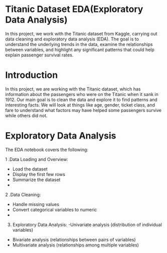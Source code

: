 # Titanic Dataset EDA(Exploratory Data Analysis)
In this project, we work with the Titanic dataset from Kaggle, carrying out data cleaning and exploratory data analysis (EDA). The goal is to understand the underlying trends in the data, examine the relationships between variables, and highlight any significant patterns that could help explain passenger survival rates.

# Introduction
In this project, we are working with the Titanic dataset, which has information about the passengers who were on the Titanic when it sank in 1912. Our main goal is to clean the data and explore it to find patterns and interesting facts. We will look at things like age, gender, ticket class, and fare to understand what factors may have helped some passengers survive while others did not.

# Exploratory Data Analysis
The EDA notebook covers the following:

1 .Data Loading and Overview:
- Load the dataset
- Display the first few rows
- Summarize the dataset
- 
2 .Data Cleaning:
- Handle missing values
- Convert categorical variables to numeric
- 
3. Exploratory Data Analysis:
-Univariate analysis (distribution of individual variables)
- Bivariate analysis (relationships between pairs of variables)
- Multivariate analysis (relationships among multiple variables)
